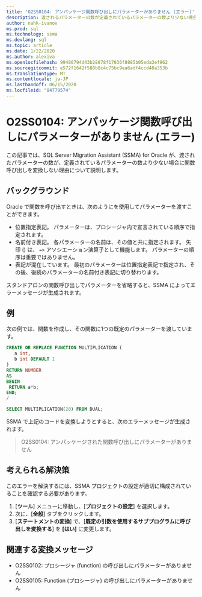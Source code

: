 ```yaml
---
title: 'O2SS0104: アンパッケージ関数呼び出しにパラメーターがありません (エラー)'
description: 渡されるパラメーターの数が定義されているパラメーターの数より少ない場合に、Oracle の SQL Server Migration Assistant (SSMA) が関数呼び出しを変換しない理由について説明します。
author: nahk-ivanov
ms.prod: sql
ms.technology: ssma
ms.devlang: sql
ms.topic: article
ms.date: 1/22/2020
ms.author: alexiva
ms.openlocfilehash: 99480794d43b28878f17036f8885b05eda3ef962
ms.sourcegitcommit: e572f1642f588b8c4c75bc9ea6adf4ccd48a353b
ms.translationtype: MT
ms.contentlocale: ja-JP
ms.lasthandoff: 06/15/2020
ms.locfileid: "84779574"
---
```

# <a name="o2ss0104-unpackaged-function-call-is-missing-a-parameter-error"></a>O2SS0104: アンパッケージ関数呼び出しにパラメーターがありません (エラー)

この記事では、SQL Server Migration Assistant (SSMA) for Oracle が、渡されたパラメーターの数が、定義されているパラメーターの数より少ない場合に関数呼び出しを変換しない理由について説明します。

## <a name="background"></a>バックグラウンド

Oracle で関数を呼び出すときは、次のようにを使用してパラメーターを渡すことができます。

* 位置指定表記。 パラメーターは、プロシージャ内で宣言されている順序で指定されます。
* 名前付き表記。 各パラメーターの名前は、その値と共に指定されます。 矢印 () は、 `=>` アソシエーション演算子として機能します。 パラメーターの順序は重要ではありません。
* 表記が混在しています。 最初のパラメーターは位置指定表記で指定され、その後、後続のパラメーターの名前付き表記に切り替わります。

スタンドアロンの関数呼び出しでパラメーターを省略すると、SSMA によってエラーメッセージが生成されます。

## <a name="example"></a>例

次の例では、関数を作成し、その関数に1つの既定のパラメーターを渡しています。

```sql
CREATE OR REPLACE FUNCTION MULTIPLICATION (
   a int,
   b int DEFAULT 1
)
RETURN NUMBER
AS
BEGIN
 RETURN a*b;
END;
/

SELECT MULTIPLICATION(20) FROM DUAL;
```

SSMA で上記のコードを変換しようとすると、次のエラーメッセージが生成されます。

> O2SS0104: アンパッケージされた関数呼び出しにパラメーターがありません

## <a name="possible-remedies"></a>考えられる解決策

このエラーを解決するには、SSMA プロジェクトの設定が適切に構成されていることを確認する必要があります。

1. [**ツール**] メニューに移動し、[**プロジェクトの設定**] を選択します。
2. 次に、[**全般**] タブをクリックします。
3. [**ステートメントの変換**] で、[**既定の引数を使用するサブプログラムに呼び出しを変換する**] を **[はい]** に変更します。

## <a name="related-conversion-messages"></a>関連する変換メッセージ

* O2SS0102: プロシージャ (function) の呼び出しにパラメーターがありません
* O2SS0105: Function (プロシージャ) の呼び出しにパラメーターがありません
